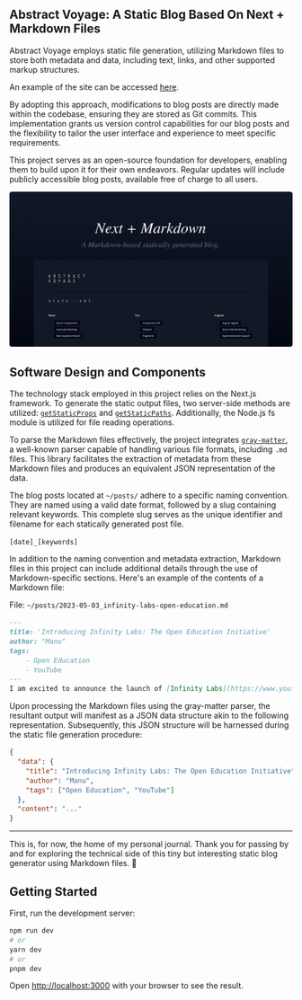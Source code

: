 ## Abstract Voyage: A Static Blog Based On Next + Markdown Files
Abstract Voyage employs static file generation, utilizing Markdown files to store both metadata and data, including text, links, and other supported markup structures.

An example of the site can be accessed [here](https://abstract.voyage).

By adopting this approach, modifications to blog posts are directly made within the codebase, ensuring they are stored as Git commits. This implementation grants us version control capabilities for our blog posts and the flexibility to tailor the user interface and experience to meet specific requirements.

This project serves as an open-source foundation for developers, enabling them to build upon it for their own endeavors. Regular updates will include publicly accessible blog posts, available free of charge to all users.

![Statically Generated Blog](https://github.com/manuelro/abstract-voyage/blob/main/public/preview.png)

## Software Design and Components
The technology stack employed in this project relies on the Next.js framework. To generate the static output files, two server-side methods are utilized: [`getStaticProps`](https://nextjs.org/docs/pages/building-your-application/data-fetching/get-static-props) and [`getStaticPaths`](https://nextjs.org/docs/pages/building-your-application/data-fetching/get-static-paths). Additionally, the Node.js fs module is utilized for file reading operations.

To parse the Markdown files effectively, the project integrates [`gray-matter`](https://www.npmjs.com/package/gray-matter), a well-known parser capable of handling various file formats, including `.md` files. This library facilitates the extraction of metadata from these Markdown files and produces an equivalent JSON representation of the data.

The blog posts located at `~/posts/` adhere to a specific naming convention. They are named using a valid date format, followed by a slug containing relevant keywords. This complete slug serves as the unique identifier and filename for each statically generated post file.

`[date]_[keywords]`

In addition to the naming convention and metadata extraction, Markdown files in this project can include additional details through the use of Markdown-specific sections. Here's an example of the contents of a Markdown file:

File: `~/posts/2023-05-03_infinity-labs-open-education.md`
```markdown
---
title: 'Introducing Infinity Labs: The Open Education Initiative'
author: "Manu"
tags:
    - Open Education
    - YouTube
---
I am excited to announce the launch of [Infinity Labs](https://www.youtube.com/@infinity-labs-edu/videos), an **open education initiative** that aims to provide **high-quality educational resources** for software engineering professionals, from junior to senior developers.  
```

Upon processing the Markdown files using the gray-matter parser, the resultant output will manifest as a JSON data structure akin to the following representation. Subsequently, this JSON structure will be harnessed during the static file generation procedure:

```json
{
  "data": {
    "title": "Introducing Infinity Labs: The Open Education Initiative",
    "author": "Manu",
    "tags": ["Open Education", "YouTube"]
  },
  "content": "..."
}
```

___

This is, for now, the home of my personal journal. Thank you for passing by and for exploring the technical side of this tiny but interesting static blog generator using Markdown files. 🤗

## Getting Started

First, run the development server:

```bash
npm run dev
# or
yarn dev
# or
pnpm dev
```

Open [http://localhost:3000](http://localhost:3000) with your browser to see the result.
